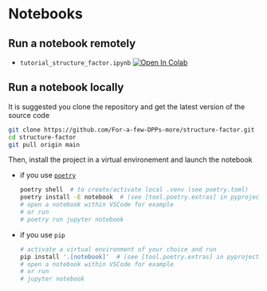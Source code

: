# Notebooks

## Run a notebook remotely

- `tutorial_structure_factor.ipynb` [![Open In Colab](https://colab.research.google.com/assets/colab-badge.svg)](https://colab.research.google.com/github/For-a-few-DPPs-more/structure-factor/blob/main/notebooks/tutorial_structure_factor.ipynb)

## Run a notebook locally

It is suggested you clone the repository and get the latest version of the source code

```bash
git clone https://github.com/For-a-few-DPPs-more/structure-factor.git
cd structure-factor
git pull origin main
```

Then, install the project in a virtual environement and launch the notebook

- if you use [`poetry`](https://python-poetry.org/)

    ```bash
    poetry shell  # to create/activate local .venv (see poetry.toml)
    poetry install -E notebook  # (see [tool.poetry.extras] in pyproject.toml)
    # open a notebook within VSCode for example
    # or run
    # poetry run jupyter notebook
    ```

- if you use `pip`

    ```bash
    # activate a virtual environment of your choice and run
    pip install '.[notebook]'  # (see [tool.poetry.extras] in pyproject.toml)
    # open a notebook within VSCode for example
    # or run
    # jupyter notebook
    ```
